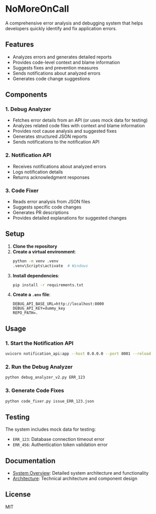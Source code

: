 # NoMoreOnCall

A comprehensive error analysis and debugging system that helps developers quickly identify and fix application errors.

## Features
- Analyzes errors and generates detailed reports
- Provides code-level context and blame information
- Suggests fixes and prevention measures
- Sends notifications about analyzed errors
- Generates code change suggestions

## Components

### 1. Debug Analyzer
- Fetches error details from an API (or uses mock data for testing)
- Analyzes related code files with context and blame information
- Provides root cause analysis and suggested fixes
- Generates structured JSON reports
- Sends notifications to the notification API

### 2. Notification API
- Receives notifications about analyzed errors
- Logs notification details
- Returns acknowledgment responses

### 3. Code Fixer
- Reads error analysis from JSON files
- Suggests specific code changes
- Generates PR descriptions
- Provides detailed explanations for suggested changes

## Setup
1. **Clone the repository**
2. **Create a virtual environment**:
   ```sh
   python -m venv .venv
   .venv\Scripts\activate  # Windows
   ```
3. **Install dependencies**:
   ```sh
   pip install -r requirements.txt
   ```
4. **Create a `.env` file**:
   ```env
   DEBUG_API_BASE_URL=http://localhost:8000
   DEBUG_API_KEY=dummy_key
   REPO_PATH=.
   ```

## Usage

### 1. Start the Notification API
```sh
uvicorn notification_api:app --host 0.0.0.0 --port 8001 --reload
```

### 2. Run the Debug Analyzer
```sh
python debug_analyzer_v2.py ERR_123
```

### 3. Generate Code Fixes
```sh
python code_fixer.py issue_ERR_123.json
```

## Testing
The system includes mock data for testing:
- `ERR_123`: Database connection timeout error
- `ERR_456`: Authentication token validation error

## Documentation
- [System Overview](SYSTEM.md): Detailed system architecture and functionality
- [Architecture](ARCHITECTURE.md): Technical architecture and component design

## License
MIT
